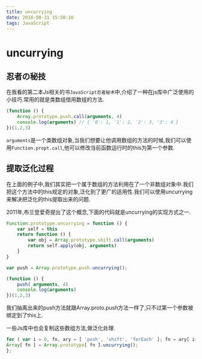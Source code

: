 ```yaml
---
title: uncurrying
date: 2018-08-31 15:50:10
tags: JavaScript
---
```


# uncurrying

## 忍者の秘技

在我看的第二本Js相关的书`JavaScript忍者秘术`中,介绍了一种在js库中广泛使用的小技巧.常用的就是类数组借用数组的方法.

```js
(function () {
    Array.prototype.push.call(arguments, 4)
    console.log(arguments) // { '0': 1, '1': 2, '2': 3, '3': 4 }
})(1,2,3)
```

`arguments`是一个类数组对象,当我们想要让他调用数组的方法的时候,我们可以使用`Function.propt.call`,他可以修改当前函数运行时的this为第一个参数.

## 提取泛化过程

在上面的例子中,我们其实把一个属于数组的方法利用在了一个非数组对象中.我们把这个方法中的this规定的对象,泛化到了更广的适用性.我们可以使用uncurrying来解决把泛化的this提取出来的问题.

2011年,布兰登爱奇提出了这个概念,下面的代码就是uncurrying的实现方式之一.

```js
Function.prototype.uncurrying = function () {
    var self = this
    return function () {
        var obj = Array.prototype.shift.call(arguments)
        return self.apply(obj, arguments)
    }
}

var push = Array.prototype.push.uncurrying();

(function () {
    push( arguments, 4)
    console.log(arguments)
})(1,2,3)
```

我们抽离出来的push方法就跟Array.proto.push方法一样了,只不过第一个参数被绑定到了this上.

一些Js库中也会复制这些数组方法,做泛化处理.

```js
for ( var i = 0, fn, ary = [ 'push', 'shift', 'forEach' ]; fn = ary[ i++ ]; ){
Array[ fn ] = Array.prototype[ fn ].uncurrying();
};
```